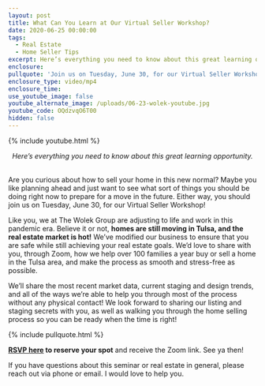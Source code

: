 ```yaml
---
layout: post
title: What Can You Learn at Our Virtual Seller Workshop?
date: 2020-06-25 00:00:00
tags:
  - Real Estate
  - Home Seller Tips
excerpt: Here’s everything you need to know about this great learning opportunity.
enclosure:
pullquote: 'Join us on Tuesday, June 30, for our Virtual Seller Workshop!'
enclosure_type: video/mp4
enclosure_time:
use_youtube_image: false
youtube_alternate_image: /uploads/06-23-wolek-youtube.jpg
youtube_code: OQdzvqO6T00
hidden: false
---
```


{% include youtube.html %}

<center><em>Here’s everything you need to know about this great learning opportunity.</em></center>

<br>Are you curious about how to sell your home in this new normal? Maybe you like planning ahead and just want to see what sort of things you should be doing right now to prepare for a move in the future. Either way, you should join us on Tuesday, June 30, for our Virtual Seller Workshop!

Like you, we at The Wolek Group are adjusting to life and work in this pandemic era. Believe it or not, **homes are still moving in Tulsa, and the real estate market is hot\!** We’ve modified our business to ensure that you are safe while still achieving your real estate goals. We’d love to share with you, through Zoom, how we help over 100 families a year buy or sell a home in the Tulsa area, and make the process as smooth and stress-free as possible.

We’ll share the most recent market data, current staging and design trends, and all of the ways we’re able to help you through most of the process without any physical contact\! We look forward to sharing our listing and staging secrets with you, as well as walking you through the home selling process so you can be ready when the time is right!

{% include pullquote.html %}

**<u><a target="_blank" href="https://www.eventbrite.com/e/virtual-seller-workshop-tickets-109206597874">RSVP here</a></u> to reserve your spot** and receive the Zoom link. See ya then\!

If you have questions about this seminar or real estate in general, please reach out via phone or email. I would love to help you.